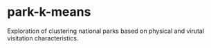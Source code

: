 # park-k-means
Exploration of clustering national parks based on physical and virutal visitation characteristics.
